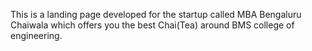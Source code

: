 This is a landing page developed for the startup called MBA Bengaluru Chaiwala which offers you the best Chai(Tea) around BMS college of engineering.

